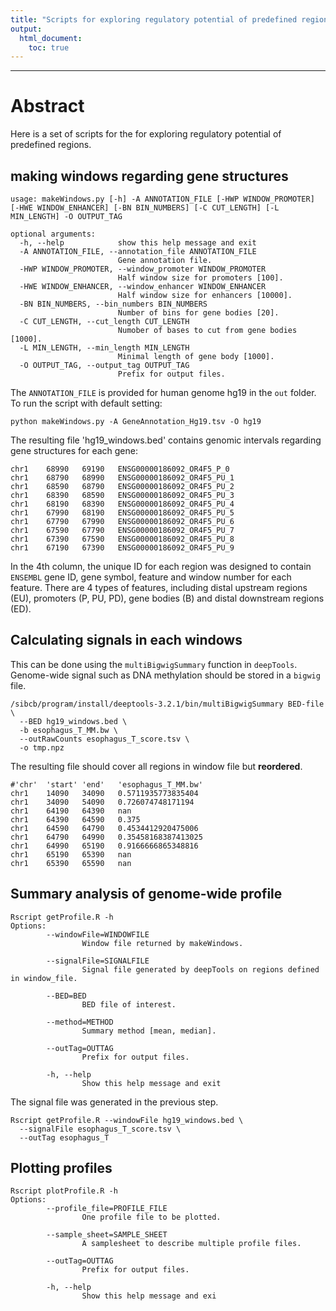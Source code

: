 ```yaml
---
title: "Scripts for exploring regulatory potential of predefined regions"
output:
  html_document:
    toc: true
---
```

***

# Abstract
Here is a set of scripts for the for exploring regulatory potential of predefined regions.

## making windows regarding gene structures
```
usage: makeWindows.py [-h] -A ANNOTATION_FILE [-HWP WINDOW_PROMOTER] [-HWE WINDOW_ENHANCER] [-BN BIN_NUMBERS] [-C CUT_LENGTH] [-L MIN_LENGTH] -O OUTPUT_TAG

optional arguments:
  -h, --help            show this help message and exit
  -A ANNOTATION_FILE, --annotation_file ANNOTATION_FILE
                        Gene annotation file.
  -HWP WINDOW_PROMOTER, --window_promoter WINDOW_PROMOTER
                        Half window size for promoters [100].
  -HWE WINDOW_ENHANCER, --window_enhancer WINDOW_ENHANCER
                        Half window size for enhancers [10000].
  -BN BIN_NUMBERS, --bin_numbers BIN_NUMBERS
                        Number of bins for gene bodies [20].
  -C CUT_LENGTH, --cut_length CUT_LENGTH
                        Numober of bases to cut from gene bodies [1000].
  -L MIN_LENGTH, --min_length MIN_LENGTH
                        Minimal length of gene body [1000].
  -O OUTPUT_TAG, --output_tag OUTPUT_TAG
                        Prefix for output files.
```

The `ANNOTATION_FILE` is provided for human genome hg19 in the `out` folder. To run the script with default setting:
```
python makeWindows.py -A GeneAnnotation_Hg19.tsv -O hg19
```

The resulting file 'hg19_windows.bed' contains genomic intervals regarding gene structures for each gene:
```
chr1    68990   69190   ENSG00000186092_OR4F5_P_0
chr1    68790   68990   ENSG00000186092_OR4F5_PU_1
chr1    68590   68790   ENSG00000186092_OR4F5_PU_2
chr1    68390   68590   ENSG00000186092_OR4F5_PU_3
chr1    68190   68390   ENSG00000186092_OR4F5_PU_4
chr1    67990   68190   ENSG00000186092_OR4F5_PU_5
chr1    67790   67990   ENSG00000186092_OR4F5_PU_6
chr1    67590   67790   ENSG00000186092_OR4F5_PU_7
chr1    67390   67590   ENSG00000186092_OR4F5_PU_8
chr1    67190   67390   ENSG00000186092_OR4F5_PU_9
```
In the 4th column, the unique ID for each region was designed to contain `ENSEMBL` gene ID, gene symbol, feature and window number for each feature. There are 4 types of features, including distal upstream regions (EU), promoters (P, PU, PD), gene bodies (B) and distal downstream regions (ED).

## Calculating signals in each windows
This can be done using the `multiBigwigSummary` function in `deepTools`. Genome-wide signal such as DNA methylation should be stored in a `bigwig` file.

```
/sibcb/program/install/deeptools-3.2.1/bin/multiBigwigSummary BED-file \
  --BED hg19_windows.bed \
  -b esophagus_T_MM.bw \
  --outRawCounts esophagus_T_score.tsv \
  -o tmp.npz
```

The resulting file should cover all regions in window file but **reordered**.
```
#'chr'  'start' 'end'   'esophagus_T_MM.bw'
chr1    14090   34090   0.5711935773835404
chr1    34090   54090   0.726074748171194
chr1    64190   64390   nan
chr1    64390   64590   0.375
chr1    64590   64790   0.4534412920475006
chr1    64790   64990   0.35458168387413025
chr1    64990   65190   0.9166666865348816
chr1    65190   65390   nan
chr1    65390   65590   nan
```

## Summary analysis of genome-wide profile
```
Rscript getProfile.R -h
Options:
        --windowFile=WINDOWFILE
                Window file returned by makeWindows.

        --signalFile=SIGNALFILE
                Signal file generated by deepTools on regions defined in window_file.

        --BED=BED
                BED file of interest.

        --method=METHOD
                Summary method [mean, median].

        --outTag=OUTTAG
                Prefix for output files.

        -h, --help
                Show this help message and exit
```

The signal file was generated in the previous step.

```
Rscript getProfile.R --windowFile hg19_windows.bed \
  --signalFile esophagus_T_score.tsv \
  --outTag esophagus_T
```

## Plotting profiles
```
Rscript plotProfile.R -h
Options:
        --profile_file=PROFILE_FILE
                One profile file to be plotted.

        --sample_sheet=SAMPLE_SHEET
                A samplesheet to describe multiple profile files.

        --outTag=OUTTAG
                Prefix for output files.

        -h, --help
                Show this help message and exi
```
